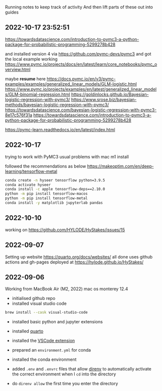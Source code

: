 Running notes to keep track of activity
And then lift parts of these out into guides

## 2022-10-17 23:52:51
https://towardsdatascience.com/introduction-to-pymc3-a-python-package-for-probabilistic-programming-5299278b428

and installed version 4 via
https://github.com/pymc-devs/pymc3
and got the local example working
https://www.pymc.io/projects/docs/en/latest/learn/core_notebooks/pymc_overview.html

maybe **resume** here
https://docs.pymc.io/en/v3/pymc-examples/examples/generalized_linear_models/GLM-logistic.html
https://www.pymc.io/projects/examples/en/latest/generalized_linear_models/GLM-binomial-regression.html
https://goldinlocks.github.io/Bayesian-logistic-regression-with-pymc3/
https://www.srose.biz/bayesian-methods/bayesian-logistic-regression-with-pymc3/
https://towardsdatascience.com/bayesian-logistic-regression-with-pymc3-8e17c576f31a
https://towardsdatascience.com/introduction-to-pymc3-a-python-package-for-probabilistic-programming-5299278b428

https://pymc-learn.readthedocs.io/en/latest/index.html

## 2022-10-17
trying to work with PyMC3
usual problems with mac m1 install

followed the recommendations as below
https://makeoptim.com/en/deep-learning/tensorflow-metal

```bash
conda create -n hyseer tensorflow python=3.9.5
conda activate hyseer
conda install -c apple tensorflow-deps==2.10.0
python -m pip install tensorflow-macos
python -m pip install tensorflow-metal
conda install -y matplotlib jupyterlab pandas
```

## 2022-10-10
working on https://github.com/HYLODE/HyStakes/issues/15


## 2022-09-07

Setting up website
https://quarto.org/docs/websites/
all done 
uses github actions and gh-pages
deployed at https://hylode.github.io/HyStakes/



## 2022-09-06

Working from MacBook Air (M2, 2022) 
mac os monterey 12.4

- initialised github repo
- installed visual studio code

```sh
brew install --cask visual-studio-code
```

- installed basic python and jupyter extensions
- installed [quarto](https://quarto.org/docs/get-started/)
- installed the [VSCode extension](https://quarto.org/docs/get-started/hello/vscode.html) 

- prepared an `environment.yml` for conda
- installed the conda environment
- added `.env` and `.envrc` files that allow [direnv](https://direnv.net) to automatically activate the correct environment when I `cd` into the directory
- do `direnv allow` the first time you enter the directory